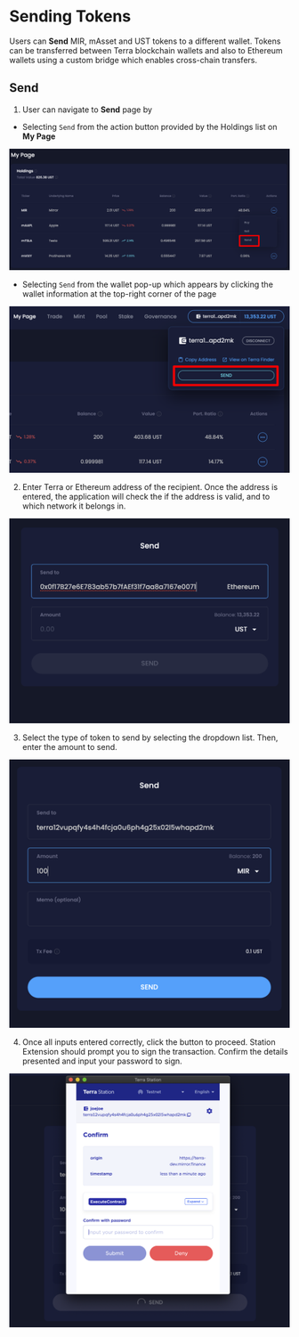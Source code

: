 # Sending Tokens

Users can **Send** MIR, mAsset and UST tokens to a different wallet. Tokens can be transferred between Terra blockchain wallets and also to Ethereum wallets using a custom bridge which enables cross-chain transfers. 

## Send

1. User can navigate to **Send** page by

* Selecting `Send` from the action button provided by the Holdings list on **My Page**

![](../../.gitbook/assets/image%20%2886%29.png)

* Selecting `Send` from the wallet pop-up which appears by clicking the wallet information at the top-right corner of the page

![](../../.gitbook/assets/image%20%2891%29.png)

2. Enter Terra or Ethereum address of the recipient. Once the address is entered, the application will check the if the address is valid, and to which network it belongs in.

![](../../.gitbook/assets/image%20%2889%29.png)

3. Select the type of token to send by selecting the dropdown list. Then, enter the amount to send.

![](../../.gitbook/assets/image%20%2888%29.png)

4. Once all inputs entered correctly, click the button to proceed. Station Extension should prompt you to sign the transaction. Confirm the details presented and input your password to sign.

![](../../.gitbook/assets/image%20%2887%29.png)

